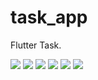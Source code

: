 # task_app

Flutter Task.

![](/ReadmeImages/1.jpg)
![](/ReadmeImages/2.jpg)
![](/ReadmeImages/3.jpg)
![](/ReadmeImages/4.jpg)
![](/ReadmeImages/5.jpg)
![](/ReadmeImages/6.jpg)
